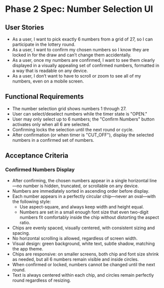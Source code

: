 # Phase 2 Spec: Number Selection UI

## User Stories

- As a user, I want to pick exactly 6 numbers from a grid of 27, so I can participate in the lottery round.
- As a user, I want to confirm my chosen numbers so I know they are locked in for the draw and can’t change them accidentally.
- As a user, once my numbers are confirmed, I want to see them clearly displayed in a visually appealing set of confirmed numbers, formatted in a way that is readable on any device.
- As a user, I don’t want to have to scroll or zoom to see all of my numbers, even on a mobile screen.

## Functional Requirements

- The number selection grid shows numbers 1 through 27.
- User can select/deselect numbers while the timer state is "OPEN."
- User may only select up to 6 numbers; the "Confirm Numbers" button activates only when all 6 are selected.
- Confirming locks the selection until the next round or cycle.
- After confirmation (or when timer is "CUT_OFF"), display the selected numbers in a confirmed set of numbers.

## Acceptance Criteria

### Confirmed Numbers Display

- After confirming, the chosen numbers appear in a single horizontal line—no number is hidden, truncated, or scrollable on any device.
- Numbers are immediately sorted in ascending order before display.
- Each number appears in a perfectly circular chip—never an oval—with the following style:
  - Use aspect-square, and always keep width and height equal.
  - Numbers are set in a small enough font size that even two-digit numbers fit comfortably inside the chip without distorting the aspect ratio.
- Chips are evenly spaced, visually centered, with consistent sizing and spacing.
- No horizontal scrolling is allowed, regardless of screen width.
- Visual design: green background, white text, subtle shadow, matching the app theme.
- Chips are responsive: on smaller screens, both chip and font size shrink as needed, but all 6 numbers remain visible and inside circles.
- When confirmed or locked, numbers cannot be changed until the next round.
- Text is always centered within each chip, and circles remain perfectly round regardless of resizing.